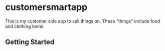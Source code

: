 # customersmartapp

This is my customer side app to sell things on. These "things" include food and clothing items.

## Getting Started
